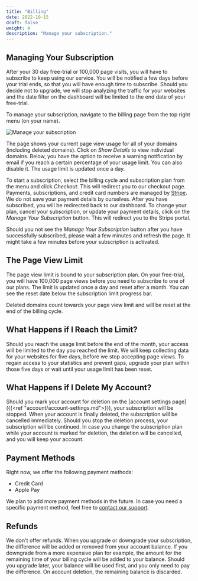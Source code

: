 ```yaml
---
title: "Billing"
date: 2022-10-15
draft: false
weight: 4
description: "Manage your subscription."
---
```


## Managing Your Subscription

After your 30 day free-trial or 100,000 page visits, you will have to subscribe to keep using our service. You will be notified a few days before your trial ends, so that you will have enough time to subscribe. Should you decide not to upgrade, we will stop analyzing the traffic for your websites and the date filter on the dashboard will be limited to the end date of your free-trial.

To manage your subscription, navigate to the billing page from the top right menu (on your name).

![Manage your subscription](/account/billing.png)

The page shows your current page view usage for all of your domains (including deleted domains). Click on *Show Details* to view individual domains. Below, you have the option to receive a warning notification by email if you reach a certain percentage of your usage limit. You can also disable it. The usage limit is updated once a day.

To start a subscription, select the billing cycle and subscription plan from the menu and click *Checkout*. This will redirect you to our checkout page. Payments, subscriptions, and credit card numbers are managed by [Stripe](https://stripe.com/). We do not save your payment details by ourselves. After you have subscribed, you will be redirected back to our dashboard. To change your plan, cancel your subscription, or update your payment details, click on the *Manage Your Subscription* button. This will redirect you to the Stripe portal.

Should you not see the *Manage Your Subscription* button after you have successfully subscribed, please wait a few minutes and refresh the page. It might take a few minutes before your subscription is activated.

## The Page View Limit

The page view limit is bound to your subscription plan. On your free-trial, you will have 100,000 page views before you need to subscribe to one of our plans. The limit is updated once a day and reset after a month. You can see the reset date below the subscription limit progress bar.

Deleted domains count towards your page view limit and will be reset at the end of the billing cycle.

## What Happens if I Reach the Limit?

Should you reach the usage limit before the end of the month, your access will be limited to the day you reached the limit. We will keep collecting data for your websites for five days, before we stop accepting page views. To regain access to your statistics and prevent gaps, upgrade your plan within those five days or wait until your usage limit has been reset.

## What Happens if I Delete My Account?

Should you mark your account for deletion on the [account settings page]({{<ref "account/account-settings.md">}}), your subscription will be stopped. When your account is finally deleted, the subscription will be cancelled immediately. Should you stop the deletion process, your subscription will be continued. In case you change the subscription plan while your account is marked for deletion, the deletion will be cancelled, and you will keep your account.

## Payment Methods

Right now, we offer the following payment methods:

* Credit Card
* Apple Pay

We plan to add more payment methods in the future. In case you need a specific payment method, feel free to [contact our support](mailto:support@pirsch.io).

## Refunds

We don't offer refunds. When you upgrade or downgrade your subscription, the difference will be added or removed from your account balance. If you downgrade from a more expensive plan for example, the amount for the remaining time of your billing cycle will be added to your balance. Should you upgrade later, your balance will be used first, and you only need to pay the difference. On account deletion, the remaining balance is discarded.
